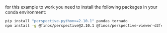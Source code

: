 for this example to work you need to install the following packages in your conda environment:

```bash
pip install "perspective-python>=2.10.1" pandas tornado
npm install -g @finos/perspective@2.10.1 @finos/perspective-viewer-d3fc@2.10.1 @finos/perspective-viewer-datagrid@2.10.1 @finos/perspective-viewer@2.10.1 @finos/perspective-workspace@2.10.1 perspective-viewer-datagrid-norollups perspective-viewer-summary
```

